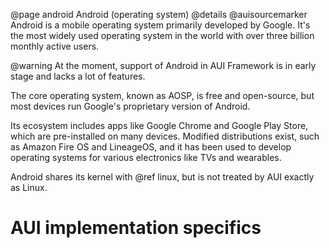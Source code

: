 @page android Android (operating system)
@details
@auisourcemarker
Android is a mobile operating system primarily developed by Google. It's the most widely used operating system in the
world with over three billion monthly active users.

@warning
At the moment, support of Android in AUI Framework is in early stage and lacks a lot of features.

The core operating system, known as AOSP, is free and open-source, but most devices run Google's proprietary version of
Android.

Its ecosystem includes apps like Google Chrome and Google Play Store, which are pre-installed on many devices. Modified
distributions exist, such as Amazon Fire OS and LineageOS, and it has been used to develop operating systems for various
electronics like TVs and wearables.

Android shares its kernel with @ref linux, but is not treated by AUI exactly as Linux.

# AUI implementation specifics
